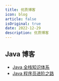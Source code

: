 ```yaml
---
title: 优质博客
icon: blog
article: false
isOriginal: true
date: 2022-12-29
description: 优质博客
---
```


## Java 博客

- [Java 全栈知识体系](https://pdai.tech/)
- [Java 程序员进阶之路](https://tobebetterjavaer.com)
